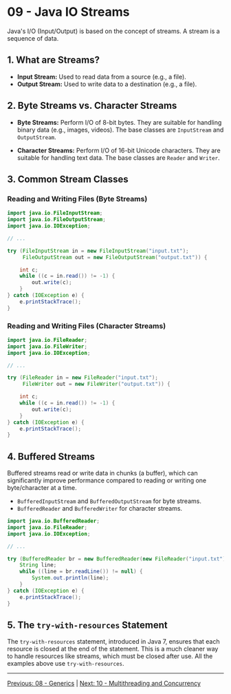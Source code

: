# 09 - Java IO Streams

Java's I/O (Input/Output) is based on the concept of streams. A stream is a sequence of data.

## 1. What are Streams?

*   **Input Stream:** Used to read data from a source (e.g., a file).
*   **Output Stream:** Used to write data to a destination (e.g., a file).

## 2. Byte Streams vs. Character Streams

*   **Byte Streams:** Perform I/O of 8-bit bytes. They are suitable for handling binary data (e.g., images, videos). The base classes are `InputStream` and `OutputStream`.

*   **Character Streams:** Perform I/O of 16-bit Unicode characters. They are suitable for handling text data. The base classes are `Reader` and `Writer`.

## 3. Common Stream Classes

### Reading and Writing Files (Byte Streams)

```java
import java.io.FileInputStream;
import java.io.FileOutputStream;
import java.io.IOException;

// ...

try (FileInputStream in = new FileInputStream("input.txt");
     FileOutputStream out = new FileOutputStream("output.txt")) {

    int c;
    while ((c = in.read()) != -1) {
        out.write(c);
    }
} catch (IOException e) {
    e.printStackTrace();
}
```

### Reading and Writing Files (Character Streams)

```java
import java.io.FileReader;
import java.io.FileWriter;
import java.io.IOException;

// ...

try (FileReader in = new FileReader("input.txt");
     FileWriter out = new FileWriter("output.txt")) {

    int c;
    while ((c = in.read()) != -1) {
        out.write(c);
    }
} catch (IOException e) {
    e.printStackTrace();
}
```

## 4. Buffered Streams

Buffered streams read or write data in chunks (a buffer), which can significantly improve performance compared to reading or writing one byte/character at a time.

*   `BufferedInputStream` and `BufferedOutputStream` for byte streams.
*   `BufferedReader` and `BufferedWriter` for character streams.

```java
import java.io.BufferedReader;
import java.io.FileReader;
import java.io.IOException;

// ...

try (BufferedReader br = new BufferedReader(new FileReader("input.txt"))) {
    String line;
    while ((line = br.readLine()) != null) {
        System.out.println(line);
    }
} catch (IOException e) {
    e.printStackTrace();
}
```

## 5. The `try-with-resources` Statement

The `try-with-resources` statement, introduced in Java 7, ensures that each resource is closed at the end of the statement. This is a much cleaner way to handle resources like streams, which must be closed after use. All the examples above use `try-with-resources`.

---

[Previous: 08 - Generics](../08-Generics/README.md) | [Next: 10 - Multithreading and Concurrency](../10-Multithreading-and-Concurrency/README.md)
